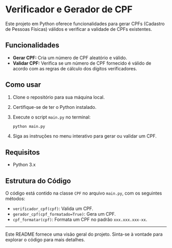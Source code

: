 # Verificador e Gerador de CPF

Este projeto em Python oferece funcionalidades para gerar CPFs (Cadastro de Pessoas Físicas) válidos e verificar a validade de CPFs existentes.

## Funcionalidades

*   **Gerar CPF:** Cria um número de CPF aleatório e válido.
*   **Validar CPF:** Verifica se um número de CPF fornecido é válido de acordo com as regras de cálculo dos dígitos verificadores.

## Como usar

1.  Clone o repositório para sua máquina local.
2.  Certifique-se de ter o Python instalado.
3.  Execute o script `main.py` no terminal:

    ```bash
    python main.py
    ```

4.  Siga as instruções no menu interativo para gerar ou validar um CPF.

## Requisitos

*   Python 3.x

## Estrutura do Código

O código está contido na classe `CPF` no arquivo `main.py`, com os seguintes métodos:

*   `verificador_cpf(cpf)`: Valida um CPF.
*   `gerador_cpf(cpf_formatado=True)`: Gera um CPF.
*   `cpf_formatar(cpf)`: Formata um CPF no padrão `xxx.xxx.xxx-xx`.

---

Este README fornece uma visão geral do projeto. Sinta-se à vontade para explorar o código para mais detalhes.
